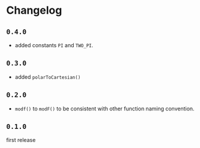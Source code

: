 # Changelog

## `0.4.0`

- added constants `PI` and `TWO_PI`.

## `0.3.0`

- added `polarToCartesian()`

## `0.2.0`

- `modf()` to `modF()` to be consistent with other function naming convention.

## `0.1.0`

first release
